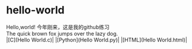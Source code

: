 # hello-world
Hello,world!
今年刚来，这是我的github练习  
The quick brown fox jumps over the lazy dog.  
|[C](Hello World.c)|
|[Python](Hello World.py)|
|[HTML](Hello World.html)|
